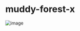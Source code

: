 # muddy-forest-x
![image](https://user-images.githubusercontent.com/11013287/216083359-0c5f49f3-0291-4417-b95d-21ea5e7c7906.png)
